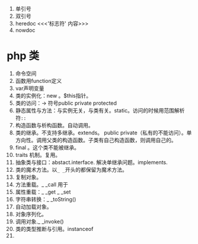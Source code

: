 ﻿1. 单引号
2. 双引号
3. heredoc  <<<'标志符' 内容>>>
4. nowdoc

# php 类
1. 命令空间
2. 函数用function定义
3. var声明变量
4. 类的实例化：new 。$this指针。
5. 类的访问：-> 符号public private protected 
6. 静态属性与方法：与实例无关，与类有关。static。访问的时候用范围解析符`::`
7. 构造函数与析构函数。自动调用。
8. 类的继承。不支持多继承。extends。 public private（私有的不能访问）。单方向性。调用父类的构造函数。子类有自己构造函数，则调用自己的。
9. final 。这个类不能被继承。
10. traits 机制。复用。
11. 抽象类与接口：abstact.interface. 解决单继承问题。implements.
12. 类的魔术方法。以`_ _`开头的都保留为魔术方法。
13. 复制对象。
14. 方法重载。_ _call 用于
15. 属性重载：_ _get  _ _set
16. 字符串转换：_ _toString()
17. 自动加载对象。
18. 对象序列化。
19. 调用对象._ _invoke()
20. 类的类型推断与引用。instanceof 
21. 
 

